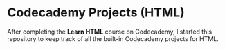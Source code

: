 # Codecademy Projects (HTML)
After completing the **Learn HTML** course on Codecademy, I started this repository to keep track of all the built-in Codecademy projects for HTML.
